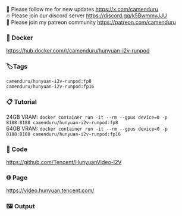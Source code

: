 🐣 Please follow me for new updates https://x.com/camenduru <br />
🔥 Please join our discord server https://discord.gg/k5BwmmvJJU <br />
🥳 Please join my patreon community https://patreon.com/camenduru <br />

###  🐳 Docker
https://hub.docker.com/r/camenduru/hunyuan-i2v-runpod

### 🏷Tags
`camenduru/hunyuan-i2v-runpod:fp8` <br />
`camenduru/hunyuan-i2v-runpod:fp16` <br />

### 📋 Tutorial
24GB VRAM: `docker container run -it --rm --gpus device=0 -p 8188:8188 camenduru/hunyuan-i2v-runpod:fp8` <br />
64GB VRAM: `docker container run -it --rm --gpus device=0 -p 8188:8188 camenduru/hunyuan-i2v-runpod:fp16` <br />

### 🧬 Code
https://github.com/Tencent/HunyuanVideo-I2V

### 🌐 Page
https://video.hunyuan.tencent.com/

### 🖼 Output

